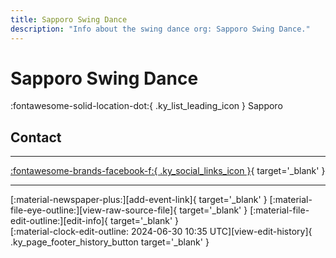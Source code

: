 ```yaml
---
title: Sapporo Swing Dance
description: "Info about the swing dance org: Sapporo Swing Dance."
---
```


# Sapporo Swing Dance

:fontawesome-solid-location-dot:{ .ky_list_leading_icon } Sapporo  


## Contact


---

 [:fontawesome-brands-facebook-f:{ .ky_social_links_icon }](https://www.facebook.com/groups/526952834137670){ target='_blank' }

---

<div class="ky_page_footer" markdown>
<div class="ky_page_footer_trailing" markdown="span">
[:material-newspaper-plus:][add-event-link]{ target='_blank' }
[:material-file-eye-outline:][view-raw-source-file]{ target='_blank' }
[:material-file-edit-outline:][edit-info]{ target='_blank' }
</div>
<div class="ky_page_footer_leading" markdown="span">
[:material-clock-edit-outline: 2024-06-30 10:35 UTC][view-edit-history]{ .ky_page_footer_history_button target='_blank' }
</div>
</div>

[add-event-link]: https://github.com/swingdance/events/issues/new?assignees=&labels=add+event&projects=&template=02-add_entity.yml&title=%5Bjp%5D%20%3CName%3E&region=jp&province=Sapporo&city=Sapporo&org_id=sapporo-swing-dance "Add Event"
[view-raw-source-file]: https://github.com/swingdance/orgs/blob/main/jp/sapporo-swing-dance.json "View Raw Source File"
[edit-info]: https://github.com/swingdance/orgs/issues/new?assignees=&labels=update+org&projects=&template=03-update_entity.yml&title=%5Bjp%5D%20Sapporo%20Swing%20Dance&region=jp&id=sapporo-swing-dance&name=Sapporo%20Swing%20Dance "Edit Info"

[view-edit-history]: https://github.com/swingdance/orgs/commits/main/jp/sapporo-swing-dance.json "View Edit History"
